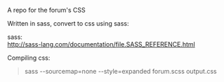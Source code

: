 A repo for the forum's CSS

Written in sass, convert to css using sass:

sass:  
http://sass-lang.com/documentation/file.SASS_REFERENCE.html

Compiling css:
> sass --sourcemap=none --style=expanded forum.scss output.css

